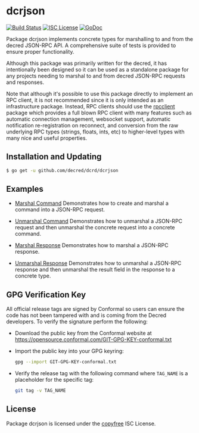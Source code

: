 dcrjson
=======

[![Build Status](https://travis-ci.org/decred/dcrd.png?branch=master)](https://travis-ci.org/decred/dcrd)
[![ISC License](https://img.shields.io/badge/license-ISC-blue.svg)](http://copyfree.org)
[![GoDoc](https://img.shields.io/badge/godoc-reference-blue.svg)](https://godoc.org/github.com/decred/dcrd/dcrjson)

Package dcrjson implements concrete types for marshalling to and from the
decred JSON-RPC API.  A comprehensive suite of tests is provided to ensure
proper functionality.

Although this package was primarily written for the decred, it has
intentionally been designed so it can be used as a standalone package for any
projects needing to marshal to and from decred JSON-RPC requests and responses.

Note that although it's possible to use this package directly to implement an
RPC client, it is not recommended since it is only intended as an infrastructure
package.  Instead, RPC clients should use the
[rpcclient](https://github.com/decred/dcrd/tree/master/rpcclient) package which
provides a full blown RPC client with many features such as automatic connection
management, websocket support, automatic notification re-registration on
reconnect, and conversion from the raw underlying RPC types (strings, floats,
ints, etc) to higher-level types with many nice and useful properties.

## Installation and Updating

```bash
$ go get -u github.com/decred/dcrd/dcrjson
```

## Examples

* [Marshal Command](https://godoc.org/github.com/decred/dcrd/dcrjson#example-MarshalCmd)
  Demonstrates how to create and marshal a command into a JSON-RPC request.

* [Unmarshal Command](https://godoc.org/github.com/decred/dcrd/dcrjson#example-UnmarshalCmd)
  Demonstrates how to unmarshal a JSON-RPC request and then unmarshal the
  concrete request into a concrete command.

* [Marshal Response](https://godoc.org/github.com/decred/dcrd/dcrjson#example-MarshalResponse)
  Demonstrates how to marshal a JSON-RPC response.

* [Unmarshal Response](https://godoc.org/github.com/decred/dcrd/dcrjson#example-package--UnmarshalResponse)
  Demonstrates how to unmarshal a JSON-RPC response and then unmarshal the
  result field in the response to a concrete type.

## GPG Verification Key

All official release tags are signed by Conformal so users can ensure the code
has not been tampered with and is coming from the Decred developers.  To
verify the signature perform the following:

- Download the public key from the Conformal website at
  https://opensource.conformal.com/GIT-GPG-KEY-conformal.txt

- Import the public key into your GPG keyring:
  ```bash
  gpg --import GIT-GPG-KEY-conformal.txt
  ```

- Verify the release tag with the following command where `TAG_NAME` is a
  placeholder for the specific tag:
  ```bash
  git tag -v TAG_NAME
  ```

## License

Package dcrjson is licensed under the [copyfree](http://copyfree.org) ISC
License.
